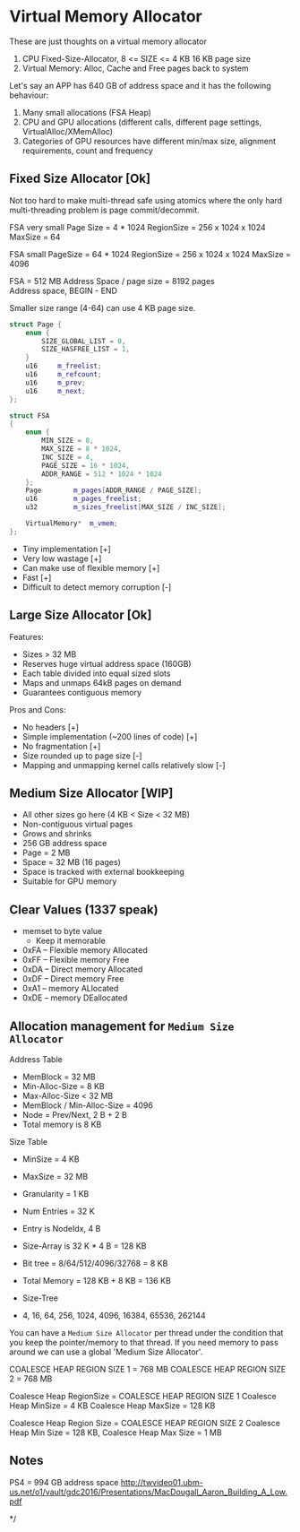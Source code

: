 # Virtual Memory Allocator

These are just thoughts on a virtual memory allocator

1. CPU Fixed-Size-Allocator, 8 <= SIZE <= 4 KB
   16 KB page size
2. Virtual Memory: Alloc, Cache and Free pages back to system

Let's say an APP has 640 GB of address space and it has the following behaviour:

1. Many small allocations (FSA Heap)
2. CPU and GPU allocations (different calls, different page settings, VirtualAlloc/XMemAlloc)
3. Categories of GPU resources have different min/max size, alignment requirements, count and frequency

## Fixed Size Allocator [Ok]

Not too hard to make multi-thread safe using atomics where the only hard multi-threading problem is page commit/decommit.

FSA very small
Page Size = 4 * 1024
RegionSize = 256 x 1024 x 1024
MaxSize = 64

FSA small
PageSize = 64 * 1024
RegionSize = 256 x 1024 x 1024
MaxSize = 4096

FSA  = 512 MB Address Space / page size = 8192 pages  
Address space, BEGIN - END  

Smaller size range (4-64) can use 4 KB page size.

```c++
struct Page {
    enum {
        SIZE_GLOBAL_LIST = 0,
        SIZE_HASFREE_LIST = 1,
    }
    u16     m_freelist;
    u16     m_refcount;
    u16     m_prev;
    u16     m_next;
};

struct FSA
{
    enum {
        MIN_SIZE = 8,
        MAX_SIZE = 8 * 1024,
        INC_SIZE = 4,
        PAGE_SIZE = 16 * 1024,
        ADDR_RANGE = 512 * 1024 * 1024
    };
    Page        m_pages[ADDR_RANGE / PAGE_SIZE];
    u16         m_pages_freelist;
    u32         m_sizes_freelist[MAX_SIZE / INC_SIZE];

    VirtualMemory*  m_vmem;
};

```

- Tiny implementation [+]
- Very low wastage [+]
- Can make use of flexible memory [+]
- Fast [+]
- Difficult to detect memory corruption [-]

## Large Size Allocator [Ok]

Features:

- Sizes > 32 MB
- Reserves huge virtual address space (160GB)
- Each table divided into equal sized slots
- Maps and unmaps 64kB pages on demand
- Guarantees contiguous memory

Pros and Cons:

- No headers [+]
- Simple implementation (~200 lines of code) [+]
- No fragmentation [+]
- Size rounded up to page size [-]
- Mapping and unmapping kernel calls relatively slow [-]

## Medium Size Allocator [WIP]

- All other sizes go here (4 KB < Size < 32 MB)
- Non-contiguous virtual pages
- Grows and shrinks
- 256 GB address space
- Page = 2 MB
- Space = 32 MB (16 pages)
- Space is tracked with external bookkeeping
- Suitable for GPU memory

## Clear Values (1337 speak)

- memset to byte value
  - Keep it memorable
- 0xFA – Flexible memory Allocated
- 0xFF – Flexible memory Free
- 0xDA – Direct memory Allocated
- 0xDF – Direct memory Free
- 0xA1 – memory ALlocated
- 0xDE – memory DEallocated

## Allocation management for `Medium Size Allocator`

Address Table

- MemBlock = 32 MB
- Min-Alloc-Size = 8 KB
- Max-Alloc-Size < 32 MB
- MemBlock / Min-Alloc-Size = 4096
- Node = Prev/Next, 2 B + 2 B
- Total memory is 8 KB

Size Table

- MinSize = 4 KB
- MaxSize = 32 MB
- Granularity = 1 KB
- Num Entries = 32 K
- Entry is NodeIdx, 4 B

- Size-Array is 32 K * 4 B = 128 KB
- Bit tree = 8/64/512/4096/32768 = 8 KB
- Total Memory = 128 KB + 8 KB = 136 KB

- Size-Tree
- 4, 16, 64, 256, 1024, 4096, 16384, 65536, 262144

You can have a `Medium Size Allocator` per thread under the condition that you keep the pointer/memory to that thread. If you need memory to pass around we can use a global 'Medium Size Allocator'.

COALESCE HEAP REGION SIZE 1 = 768 MB
COALESCE HEAP REGION SIZE 2 = 768 MB

Coalesce Heap RegionSize = COALESCE HEAP REGION SIZE 1
Coalesce Heap MinSize = 4 KB
Coalesce Heap MaxSize = 128 KB

Coalesce Heap Region Size = COALESCE HEAP REGION SIZE 2
Coalesce Heap Min Size = 128 KB,
Coalesce Heap Max Size = 1 MB

## Notes

PS4 = 994 GB address space
<http://twvideo01.ubm-us.net/o1/vault/gdc2016/Presentations/MacDougall_Aaron_Building_A_Low.pdf>

*/